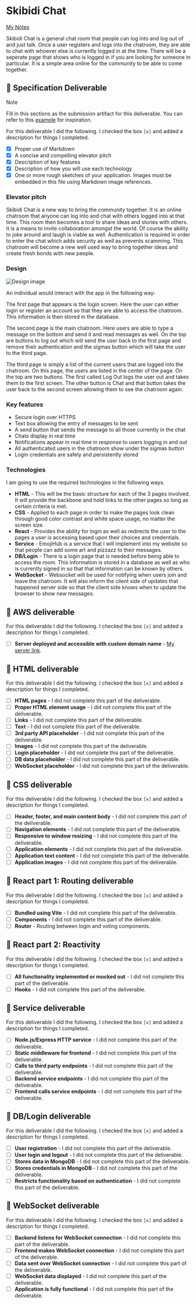 # Skibidi Chat

[My Notes](notes.md)

Skibidi Chat is a general chat room that people can log into and log out of and just talk. Once a user registers and logs into the chatroom, they are able to chat with whoever else is currently logged in at the time. There will be a seperate page that shows who is logged in if you are looking for someone in particular. It is a simple area online for the community to be able to come together.

## 🚀 Specification Deliverable

> [!NOTE]
>  Fill in this sections as the submission artifact for this deliverable. You can refer to this [example](https://github.com/webprogramming260/startup-example/blob/main/README.md) for inspiration.

For this deliverable I did the following. I checked the box `[x]` and added a description for things I completed.

- [x] Proper use of Markdown
- [x] A concise and compelling elevator pitch
- [x] Description of key features
- [x] Description of how you will use each technology
- [x] One or more rough sketches of your application. Images must be embedded in this file using Markdown image references.

### Elevator pitch

Skibidi Chat is a new way to bring the community together. It is an online chatroom that anyone can log into and chat with others logged into at that time. This room then becomes a tool to share ideas and stories with others. It is a means to invite collaboration amongst the world. Of course the ability to joke around and laugh is viable as well. Authentication is required in order to enter the chat which adds security as well as prevents scamming. This chatroom will become a new well used way to bring together ideas and create fresh bonds with new people. 

### Design

![Design image](20250114_130537.jpg)

An individual would interact with the app in the following way:

The first page that appears is the login screen. Here the user can either login or register an account so that they are able to access the chatroom. This information is then stored in the database.

The second page is the main chatroom. Here users are able to type a message on the bottom and send it and read messages as well. On the top are buttons to log out which will send the user back to the first page and remove their authentication and the sigmas button which will take the user to the third page.

The third page is simply a list of the current users that are logged into the chatroom. On this page, the users are listed in the center of the page. On the top are two buttons. The first called Log Out logs the user out and takes them to the first screen. The other button is Chat and that button takes the user back to the second screen allowing them to see the chatroom again. 

### Key features

- Secure login over HTTPS
- Text box allowing the entry of messages to be sent
- A send button that sends the message to all those currently in the chat
- Chats display in real time
- Notifications appear in real time in response to users logging in and out
- All authenticated users in the chatroom show under the sigmas button
- Login credentials are safely and persistently stored

### Technologies

I am going to use the required technologies in the following ways.

- **HTML** - This will be the basic structure for each of the 3 pages involved. It will provide the backbone and hold links to the other pages so long as certain criteria is met.
- **CSS** - Applied to each page in order to make the pages look clean through good color contrast and white space usage, no matter the screen size.
- **React** - Provides the ability for login as well as redirects the user to the pages a user is accessing based upon their choices and credentials.
- **Service** - EmojiHub is a service that I will implement into my website so that people can add some art and pizzazz to their messages.
- **DB/Login** - There is a login page that is needed before being able to access the room. This information is stored in a database as well as who is currently signed in so that that information can be known by others.
- **WebSocket** - Websocket will be used for notifying when users join and leave the chatroom. It will also inform the client side of updates that happened server side so that the client side knows when to update the browser to show new messages.

## 🚀 AWS deliverable

For this deliverable I did the following. I checked the box `[x]` and added a description for things I completed.

- [ ] **Server deployed and accessible with custom domain name** - [My server link](https://yourdomainnamehere.click).

## 🚀 HTML deliverable

For this deliverable I did the following. I checked the box `[x]` and added a description for things I completed.

- [ ] **HTML pages** - I did not complete this part of the deliverable.
- [ ] **Proper HTML element usage** - I did not complete this part of the deliverable.
- [ ] **Links** - I did not complete this part of the deliverable.
- [ ] **Text** - I did not complete this part of the deliverable.
- [ ] **3rd party API placeholder** - I did not complete this part of the deliverable.
- [ ] **Images** - I did not complete this part of the deliverable.
- [ ] **Login placeholder** - I did not complete this part of the deliverable.
- [ ] **DB data placeholder** - I did not complete this part of the deliverable.
- [ ] **WebSocket placeholder** - I did not complete this part of the deliverable.

## 🚀 CSS deliverable

For this deliverable I did the following. I checked the box `[x]` and added a description for things I completed.

- [ ] **Header, footer, and main content body** - I did not complete this part of the deliverable.
- [ ] **Navigation elements** - I did not complete this part of the deliverable.
- [ ] **Responsive to window resizing** - I did not complete this part of the deliverable.
- [ ] **Application elements** - I did not complete this part of the deliverable.
- [ ] **Application text content** - I did not complete this part of the deliverable.
- [ ] **Application images** - I did not complete this part of the deliverable.

## 🚀 React part 1: Routing deliverable

For this deliverable I did the following. I checked the box `[x]` and added a description for things I completed.

- [ ] **Bundled using Vite** - I did not complete this part of the deliverable.
- [ ] **Components** - I did not complete this part of the deliverable.
- [ ] **Router** - Routing between login and voting components.

## 🚀 React part 2: Reactivity

For this deliverable I did the following. I checked the box `[x]` and added a description for things I completed.

- [ ] **All functionality implemented or mocked out** - I did not complete this part of the deliverable.
- [ ] **Hooks** - I did not complete this part of the deliverable.

## 🚀 Service deliverable

For this deliverable I did the following. I checked the box `[x]` and added a description for things I completed.

- [ ] **Node.js/Express HTTP service** - I did not complete this part of the deliverable.
- [ ] **Static middleware for frontend** - I did not complete this part of the deliverable.
- [ ] **Calls to third party endpoints** - I did not complete this part of the deliverable.
- [ ] **Backend service endpoints** - I did not complete this part of the deliverable.
- [ ] **Frontend calls service endpoints** - I did not complete this part of the deliverable.

## 🚀 DB/Login deliverable

For this deliverable I did the following. I checked the box `[x]` and added a description for things I completed.

- [ ] **User registration** - I did not complete this part of the deliverable.
- [ ] **User login and logout** - I did not complete this part of the deliverable.
- [ ] **Stores data in MongoDB** - I did not complete this part of the deliverable.
- [ ] **Stores credentials in MongoDB** - I did not complete this part of the deliverable.
- [ ] **Restricts functionality based on authentication** - I did not complete this part of the deliverable.

## 🚀 WebSocket deliverable

For this deliverable I did the following. I checked the box `[x]` and added a description for things I completed.

- [ ] **Backend listens for WebSocket connection** - I did not complete this part of the deliverable.
- [ ] **Frontend makes WebSocket connection** - I did not complete this part of the deliverable.
- [ ] **Data sent over WebSocket connection** - I did not complete this part of the deliverable.
- [ ] **WebSocket data displayed** - I did not complete this part of the deliverable.
- [ ] **Application is fully functional** - I did not complete this part of the deliverable.
